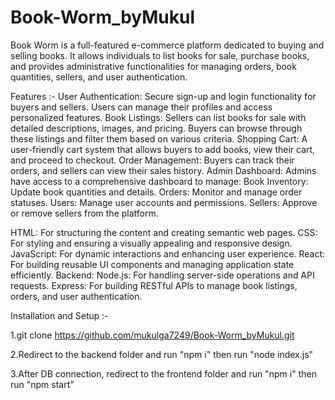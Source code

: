 # Book-Worm_byMukul
Book Worm is a full-featured e-commerce platform dedicated to buying and selling books. It allows individuals to list books for sale, purchase books, and provides administrative functionalities for managing orders, book quantities, sellers, and user authentication.

Features :-
User Authentication: Secure sign-up and login functionality for buyers and sellers. Users can manage their profiles and access personalized features.
Book Listings: Sellers can list books for sale with detailed descriptions, images, and pricing. Buyers can browse through these listings and filter them based on various criteria.
Shopping Cart: A user-friendly cart system that allows buyers to add books, view their cart, and proceed to checkout.
Order Management: Buyers can track their orders, and sellers can view their sales history.
Admin Dashboard: Admins have access to a comprehensive dashboard to manage:
Book Inventory: Update book quantities and details.
Orders: Monitor and manage order statuses.
Users: Manage user accounts and permissions.
Sellers: Approve or remove sellers from the platform.

HTML: For structuring the content and creating semantic web pages.
CSS: For styling and ensuring a visually appealing and responsive design.
JavaScript: For dynamic interactions and enhancing user experience.
React: For building reusable UI components and managing application state efficiently.
Backend:
Node.js: For handling server-side operations and API requests.
Express: For building RESTful APIs to manage book listings, orders, and user authentication.

Installation and Setup :-

1.git clone https://github.com/mukulga7249/Book-Worm_byMukul.git

2.Redirect to the backend folder and run "npm i" then run "node index.js"

3.After DB connection, redirect to the frontend folder and run "npm i" then run "npm start"



